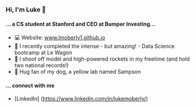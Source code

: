 ### Hi, I'm Luke 👋

#### ... a CS student at Stanford and CEO at Bumper Investing...
- 💻 Website: www.lmoberly1.github.io
- 🌱 I recently completed the intense - but amazing! - Data Science bootcamp at Le Wagon
- 🚀 I shoot off model and high-powered rockets in my freetime (and hold two national records!)
- 🐶 Hug fan of my dog, a yellow lab named Sampson

#### ... connect with me
- [LinkedIn] (https://www.linkedin.com/in/lukemoberly/)

<!--
**lmoberly1/lmoberly1** is a ✨ _special_ ✨ repository because its `README.md` (this file) appears on your GitHub profile.

Here are some ideas to get you started:

- 🔭 I’m currently working on ...
- 🌱 I’m currently learning ...
- 👯 I’m looking to collaborate on ...
- 🤔 I’m looking for help with ...
- 💬 Ask me about ...
- 📫 How to reach me: ...
- 😄 Pronouns: ...
- ⚡ Fun fact: ...
-->
